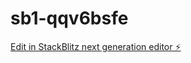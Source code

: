 # sb1-qqv6bsfe

[Edit in StackBlitz next generation editor ⚡️](https://stackblitz.com/~/github.com/badgames2/sb1-qqv6bsfe)